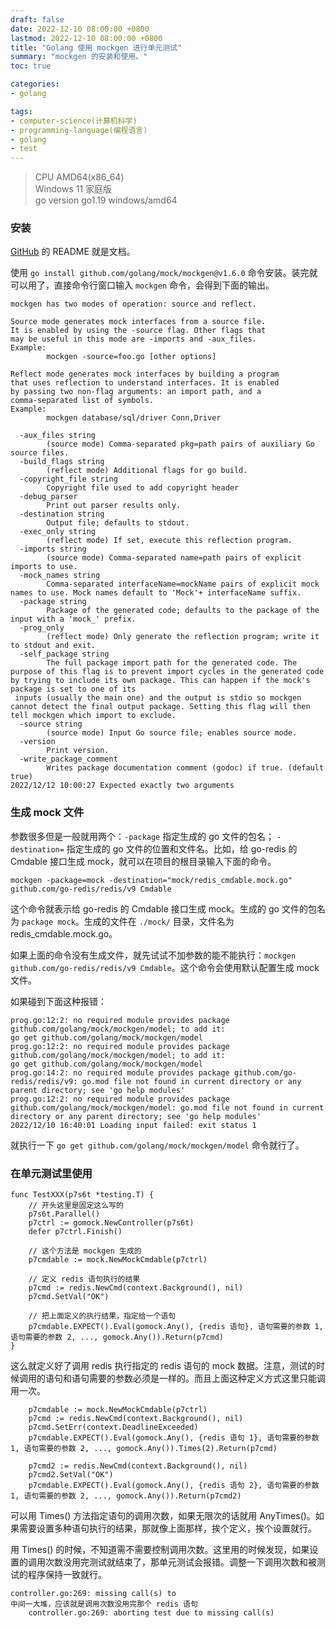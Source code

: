 ```yaml
---
draft: false
date: 2022-12-10 08:00:00 +0800
lastmod: 2022-12-10 08:00:00 +0800
title: "Golang 使用 mockgen 进行单元测试"
summary: "mockgen 的安装和使用。"
toc: true

categories:
- golang

tags:
- computer-science(计算机科学)
- programming-language(编程语言)
- golang
- test
---
```


> CPU AMD64(x86_64)<br/>
> Windows 11 家庭版<br/>
> go version go1.19 windows/amd64

### 安装

[GitHub](https://github.com/golang/mock) 的 README 就是文档。

使用 `go install github.com/golang/mock/mockgen@v1.6.0` 命令安装。装完就可以用了，直接命令行窗口输入 `mockgen` 命令，会得到下面的输出。

```
mockgen has two modes of operation: source and reflect.

Source mode generates mock interfaces from a source file.
It is enabled by using the -source flag. Other flags that
may be useful in this mode are -imports and -aux_files.
Example:
        mockgen -source=foo.go [other options]

Reflect mode generates mock interfaces by building a program
that uses reflection to understand interfaces. It is enabled
by passing two non-flag arguments: an import path, and a
comma-separated list of symbols.
Example:
        mockgen database/sql/driver Conn,Driver

  -aux_files string
        (source mode) Comma-separated pkg=path pairs of auxiliary Go source files.
  -build_flags string
        (reflect mode) Additional flags for go build.
  -copyright_file string
        Copyright file used to add copyright header
  -debug_parser
        Print out parser results only.
  -destination string
        Output file; defaults to stdout.
  -exec_only string
        (reflect mode) If set, execute this reflection program.
  -imports string
        (source mode) Comma-separated name=path pairs of explicit imports to use.
  -mock_names string
        Comma-separated interfaceName=mockName pairs of explicit mock names to use. Mock names default to 'Mock'+ interfaceName suffix.
  -package string
        Package of the generated code; defaults to the package of the input with a 'mock_' prefix.
  -prog_only
        (reflect mode) Only generate the reflection program; write it to stdout and exit.
  -self_package string
        The full package import path for the generated code. The purpose of this flag is to prevent import cycles in the generated code by trying to include its own package. This can happen if the mock's package is set to one of its
 inputs (usually the main one) and the output is stdio so mockgen cannot detect the final output package. Setting this flag will then tell mockgen which import to exclude.
  -source string
        (source mode) Input Go source file; enables source mode.
  -version
        Print version.
  -write_package_comment
        Writes package documentation comment (godoc) if true. (default true)
2022/12/12 10:00:27 Expected exactly two arguments
```

### 生成 mock 文件

参数很多但是一般就用两个：`-package` 指定生成的 go 文件的包名； `-destination=` 指定生成的 go 文件的位置和文件名。比如，给 go-redis 的 Cmdable 接口生成 mock，就可以在项目的根目录输入下面的命令。

`mockgen -package=mock -destination="mock/redis_cmdable.mock.go" github.com/go-redis/redis/v9 Cmdable`

这个命令就表示给 go-redis 的 Cmdable 接口生成 mock。生成的 go 文件的包名为 `package mock`。生成的文件在 `./mock/` 目录，文件名为 redis_cmdable.mock.go。

如果上面的命令没有生成文件，就先试试不加参数的能不能执行：`mockgen github.com/go-redis/redis/v9 Cmdable`。这个命令会使用默认配置生成 mock 文件。

如果碰到下面这种报错：

```
prog.go:12:2: no required module provides package github.com/golang/mock/mockgen/model; to add it:
go get github.com/golang/mock/mockgen/model
prog.go:12:2: no required module provides package github.com/golang/mock/mockgen/model; to add it:
go get github.com/golang/mock/mockgen/model
prog.go:14:2: no required module provides package github.com/go-redis/redis/v9: go.mod file not found in current directory or any parent directory; see 'go help modules'
prog.go:12:2: no required module provides package github.com/golang/mock/mockgen/model: go.mod file not found in current directory or any parent directory; see 'go help modules'
2022/12/10 16:40:01 Loading input failed: exit status 1
```

就执行一下 `go get github.com/golang/mock/mockgen/model` 命令就行了。

### 在单元测试里使用

```
func TestXXX(p7s6t *testing.T) {
    // 开头这里是固定这么写的
    p7s6t.Parallel()
    p7ctrl := gomock.NewController(p7s6t)
    defer p7ctrl.Finish()
    
    // 这个方法是 mockgen 生成的
    p7cmdable := mock.NewMockCmdable(p7ctrl)
    
    // 定义 redis 语句执行的结果
    p7cmd := redis.NewCmd(context.Background(), nil)
    p7cmd.SetVal("OK")
    
    // 把上面定义的执行结果，指定给一个语句
    p7cmdable.EXPECT().Eval(gomock.Any(), {redis 语句}, 语句需要的参数 1, 语句需要的参数 2, ..., gomock.Any()).Return(p7cmd)
}
```

这么就定义好了调用 redis 执行指定的 redis 语句的 mock 数据。注意，测试的时候调用的语句和语句需要的参数必须是一样的。而且上面这种定义方式这里只能调用一次。

```
    p7cmdable := mock.NewMockCmdable(p7ctrl)
    p7cmd := redis.NewCmd(context.Background(), nil)
    p7cmd.SetErr(context.DeadlineExceeded)
    p7cmdable.EXPECT().Eval(gomock.Any(), {redis 语句 1}, 语句需要的参数 1, 语句需要的参数 2, ..., gomock.Any()).Times(2).Return(p7cmd)

    p7cmd2 := redis.NewCmd(context.Background(), nil)
    p7cmd2.SetVal("OK")
    p7cmdable.EXPECT().Eval(gomock.Any(), {redis 语句 2}, 语句需要的参数 1, 语句需要的参数 2, ..., gomock.Any()).Return(p7cmd2)
```

可以用 Times() 方法指定语句的调用次数，如果无限次的话就用 AnyTimes()。如果需要设置多种语句执行的结果，那就像上面那样，挨个定义，挨个设置就行。

用 Times() 的时候，不知道需不需要控制调用次数。这里用的时候发现，如果设置的调用次数没用完测试就结束了，那单元测试会报错。调整一下调用次数和被测试的程序保持一致就行。

```
controller.go:269: missing call(s) to 
中间一大堆，应该就是调用次数没用完那个 redis 语句
    controller.go:269: aborting test due to missing call(s)
```
